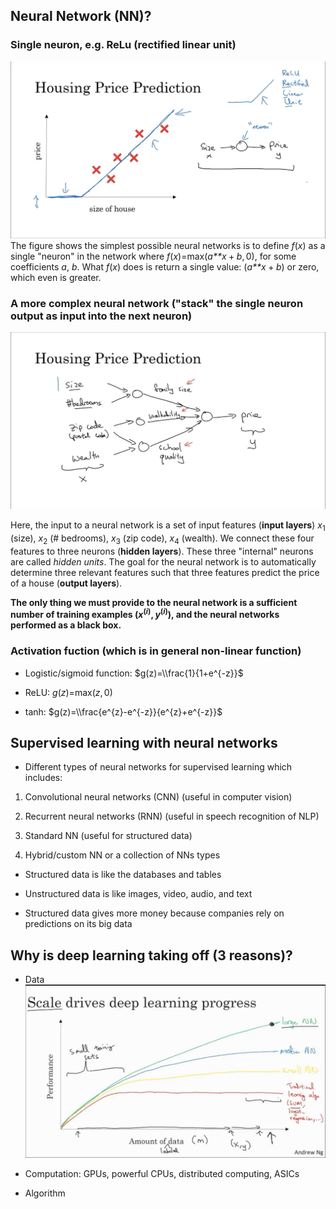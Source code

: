 Neural Network (NN)?
--------------------

### Single neuron, e.g. ReLu (rectified linear unit)

![](https://github.com/Veronica0206/Coursera_deep-learning/blob/master/Course1/screenshot/1.PNG)
The figure shows the simplest possible neural networks is to define
*f*(*x*) as a single "neuron" in the network where
*f*(*x*)=max(*a**x* + *b*, 0), for some coefficients *a*, *b*. What
*f*(*x*) does is return a single value: (*a**x* + *b*) or zero, which
even is greater.

### A more complex neural network ("stack" the single neuron output as input into the next neuron)

![](https://github.com/Veronica0206/Coursera_deep-learning/blob/master/Course1/screenshot/2.PNG)

Here, the input to a neural network is a set of input features (**input
layers**) *x*<sub>1</sub> (size), *x*<sub>2</sub> (\# bedrooms),
*x*<sub>3</sub> (zip code), *x*<sub>4</sub> (wealth). We connect these
four features to three neurons (**hidden layers**). These three
"internal" neurons are called *hidden units*. The goal for the neural
network is to automatically determine three relevant features such that
three features predict the price of a house (**output layers**).

**The only thing we must provide to the neural network is a sufficient
number of training examples (*x*<sup>(*i*)</sup>, *y*<sup>(*i*)</sup>),
and the neural networks performed as a black box.**

### Activation fuction (which is in general non-linear function)

-   Logistic/sigmoid function: $g(z)=\\frac{1}{1+e^{-z}}$

-   ReLU: *g*(*z*)=max(*z*, 0)

-   tanh: $g(z)=\\frac{e^{z}-e^{-z}}{e^{z}+e^{-z}}$

Supervised learning with neural networks
----------------------------------------

-   Different types of neural networks for supervised learning which
    includes:

1.  Convolutional neural networks (CNN) (useful in computer vision)

2.  Recurrent neural networks (RNN) (useful in speech recognition of
    NLP)

3.  Standard NN (useful for structured data)

4.  Hybrid/custom NN or a collection of NNs types

-   Structured data is like the databases and tables

-   Unstructured data is like images, video, audio, and text

-   Structured data gives more money because companies rely on
    predictions on its big data

Why is deep learning taking off (3 reasons)?
--------------------------------------------

-   Data
![](https://github.com/Veronica0206/Coursera_deep-learning/blob/master/Course1/screenshot/3.PNG)

-   Computation: GPUs, powerful CPUs, distributed computing, ASICs

-   Algorithm

